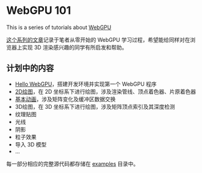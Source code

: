 # WebGPU 101

This is a series of tutorials about [WebGPU](https://www.w3.org/TR/webgpu)

[这个系列的文章](https://webgpu.treelite.me)记录于笔者从零开始的 WebGPU 学习过程，希望能给同样对在浏览器上实现 3D 渲染感兴趣的同学有所启发和帮助。

## 计划中的内容

* [Hello WebGPU](https://webgpu.treelite.me/chapter-0.html)，搭建开发环境并实现第一个 WebGPU 程序
* [2D绘图](https://webgpu.treelite.me/chapter-1.html)，在 2D 坐标系下进行绘图，涉及渲染管线、顶点着色器、片原着色器
* [基本动画](https://webgpu.treelite.me/chapter-2.html)，涉及矩阵变化及缓冲区数据交换
* 3D绘图，在 3D 坐标系下进行绘图，涉及矩阵顶点索引及其深度检测
* 纹理贴图
* 光线
* 阴影
* 粒子效果
* 导入 3D 模型
* ...

每一部分相应的完整源代码都存储在 [examples](./examples) 目录中。
